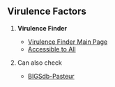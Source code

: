 ## Virulence Factors

1. **Virulence Finder**
   - [Virulence Finder Main Page](http://www.mgc.ac.cn/VFs/)
   - [Accessible to All](http://www.mgc.ac.cn/VFs/main.htm)

2. Can also check 
   - [BIGSdb-Pasteur](http://www.mgc.ac.cn/VFs/)